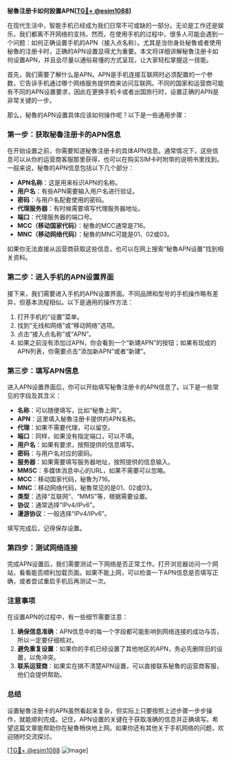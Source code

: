**秘魯注册卡如何設置APN[[TG💪+ @esim1088](https://t.me/s/esim1088)]**

在现代生活中，智能手机已经成为我们日常不可或缺的一部分。无论是工作还是娱乐，我们都离不开网络的支持。然而，在使用手机的过程中，很多人可能会遇到一个问题：如何正确设置手机的APN（接入点名称）。尤其是当你身处秘魯或者使用秘魯的注册卡时，正确的APN设置显得尤为重要。本文将详细讲解秘魯注册卡如何设置APN，并且会尽量以通俗易懂的方式呈现，让大家轻松掌握这一技能。

首先，我们需要了解什么是APN。APN是手机连接互联网时必须配置的一个参数，它告诉手机通过哪个网络服务提供商来访问互联网。不同的国家和运营商可能有不同的APN设置要求，因此在更换手机卡或者出国旅行时，设置正确的APN是非常关键的一步。

那么，秘魯的APN设置具体应该如何操作呢？以下是一些通用步骤：

### 第一步：获取秘魯注册卡的APN信息

在开始设置之前，你需要知道秘魯注册卡的具体APN信息。通常情况下，这些信息可以从你的运营商客服那里获得，也可以在购买SIM卡时附带的说明书里找到。一般来说，秘魯的APN信息包括以下几个部分：

- **APN名称**：这是用来标识APN的名称。
- **用户名**：有些APN需要输入用户名进行验证。
- **密码**：与用户名配套使用的密码。
- **代理服务器**：有时候需要填写代理服务器地址。
- **端口**：代理服务器的端口号。
- **MCC（移动国家代码）**：秘魯的MCC通常是716。
- **MNC（移动网络代码）**：秘魯的MNC可能是01、02或03。

如果你无法直接从运营商获取这些信息，也可以在网上搜索“秘魯APN设置”找到相关资料。

### 第二步：进入手机的APN设置界面

接下来，我们需要进入手机的APN设置界面。不同品牌和型号的手机操作略有差异，但基本流程相似。以下是通用的操作方法：

1. 打开手机的“设置”菜单。
2. 找到“无线和网络”或“移动网络”选项。
3. 点击“接入点名称”或“APN”。
4. 如果之前没有添加过APN，你会看到一个“新建APN”的按钮；如果有现成的APN列表，你需要点击“添加新APN”或者“新建”。

### 第三步：填写APN信息

进入APN设置界面后，你可以开始填写秘魯注册卡的APN信息了。以下是一些常见的字段及其含义：

- **名称**：可以随便填写，比如“秘魯上网”。
- **APN**：这里填入秘魯注册卡提供的APN名称。
- **代理**：如果不需要代理，可以留空。
- **端口**：同样，如果没有指定端口，可以不填。
- **用户名**：如果有要求，按照提供的信息填写。
- **密码**：与用户名对应的密码。
- **服务器**：如果需要填写服务器地址，按照提供的信息输入。
- **MMSC**：多媒体消息中心的URL，如果不需要可以忽略。
- **MCC**：移动国家代码，秘魯为716。
- **MNC**：移动网络代码，秘魯常见的是01、02或03。
- **类型**：选择“互联网”、“MMS”等，根据需要设置。
- **协议**：通常选择“IPv4/IPv6”。
- **漫游协议**：一般选择“IPv4/IPv6”。

填写完成后，记得保存设置。

### 第四步：测试网络连接

完成APN设置后，我们需要测试一下网络是否正常工作。打开浏览器访问一个网站，看看能否顺利加载页面。如果不能上网，可以检查一下APN信息是否填写正确，或者尝试重启手机后再测试一次。

### 注意事项

在设置APN的过程中，有一些细节需要注意：

1. **确保信息准确**：APN信息中的每一个字段都可能影响到网络连接的成功与否，所以一定要仔细核对。
2. **避免重复设置**：如果你的手机已经设置了其他地区的APN，务必先删除旧的设置，以免冲突。
3. **联系运营商**：如果实在搞不清楚APN设置，可以直接联系秘魯的运营商客服，他们会提供帮助。

### 总结

设置秘魯注册卡的APN虽然看起来复杂，但实际上只要按照上述步骤一步步操作，就能顺利完成。记住，APN设置的关键在于获取准确的信息并正确填写。希望这篇文章能帮助你在秘魯畅快地上网。如果你还有其他关于手机网络的问题，欢迎随时交流探讨。

[[TG💪+ @esim1088](https://t.me/s/esim1088) ![Image](https://i.postimg.cc/4NQfJmqS/Snipaste-2025-05-13-00-14-12.png)]